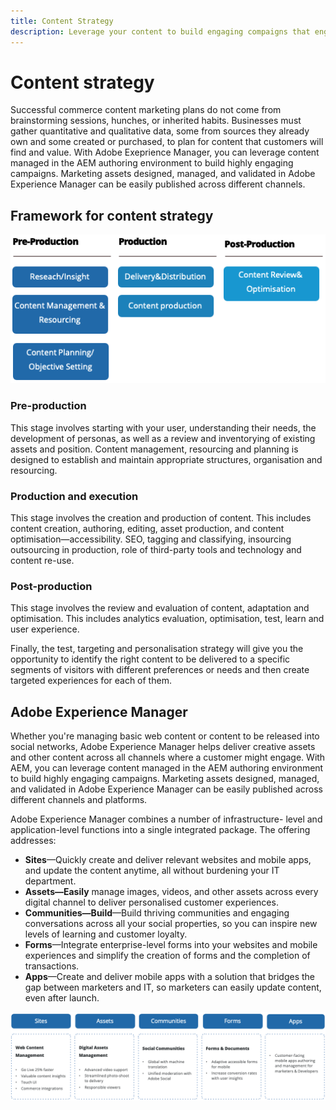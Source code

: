 ```yaml
---
title: Content Strategy
description: Leverage your content to build engaging compaigns that engage your customers.
---
```


# Content strategy

Successful commerce content marketing plans do not come from brainstorming sessions, hunches, or inherited habits. Businesses must gather quantitative and qualitative data, some from sources they already own and some created or purchased, to plan for content that customers will find and value. With Adobe Exeprience Manager, you can leverage content managed in the AEM authoring environment to build highly engaging campaigns. Marketing assets designed, managed, and validated in Adobe Experience Manager can be easily published across different channels.

## Framework for content strategy

![Content strategy framework diagram](../../assets/playbooks/content-strategy-framework.png)

### Pre-production

This stage involves starting with your user, understanding their needs, the development of personas, as well as a review and inventorying of existing assets and position. Content management, resourcing and planning is designed to establish and maintain appropriate structures, organisation and resourcing.

### Production and execution

This stage involves the creation and production of content. This includes content creation, authoring, editing, asset production, and content optimisation—accessibility. SEO, tagging and classifying, insourcing outsourcing in production, role of third-party tools and technology and content re-use.

### Post-production

This stage involves the review and evaluation of content, adaptation and optimisation. This includes analytics evaluation, optimisation, test, learn and user experience.

Finally, the test, targeting and personalisation strategy will give you the opportunity to identify the right content to be delivered to a specific segments of visitors with different preferences or needs and then create targeted experiences for each of them.

## Adobe Experience Manager

Whether you're managing basic web content or content to be released into social networks, Adobe Experience Manager helps deliver creative assets and other content across all channels where a customer might engage. With AEM, you can leverage content managed in the AEM authoring environment to build highly engaging campaigns. Marketing assets designed, managed, and validated in Adobe Experience Manager can be easily published across different channels and platforms.

Adobe Experience Manager combines a number of infrastructure- level and application-level functions into a single integrated package. The offering addresses:

- **Sites**—Quickly create and deliver relevant websites and mobile apps, and update the content anytime, all without burdening your IT department.
- **Assets—Easily** manage images, videos, and other assets across every digital channel to deliver personalised customer experiences.
- **Communities—Build**—Build thriving communities and engaging conversations across all your social properties, so you can inspire new levels of learning and customer loyalty.
- **Forms**—Integrate enterprise-level forms into your websites and mobile experiences and simplify the creation of forms and the completion of transactions.
- **Apps**—Create and deliver mobile apps with a solution that bridges the gap between marketers and IT, so marketers can easily update content, even after launch.

![Content strategy framework diagram](../../assets/playbooks/content-strategy-framework2.png)
